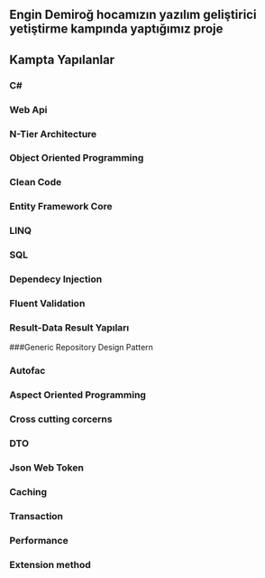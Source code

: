 ## Engin Demiroğ hocamızın yazılım geliştirici yetiştirme kampında yaptığımız proje

## Kampta Yapılanlar
### C#
### Web Api
### N-Tier Architecture
### Object Oriented Programming
### Clean Code
### Entity Framework Core
### LINQ
### SQL
### Dependecy Injection
### Fluent Validation
### Result-Data Result Yapıları
###Generic Repository Design Pattern
### Autofac
### Aspect Oriented Programming
### Cross cutting corcerns
### DTO
### Json Web Token
### Caching
### Transaction
### Performance
### Extension method
